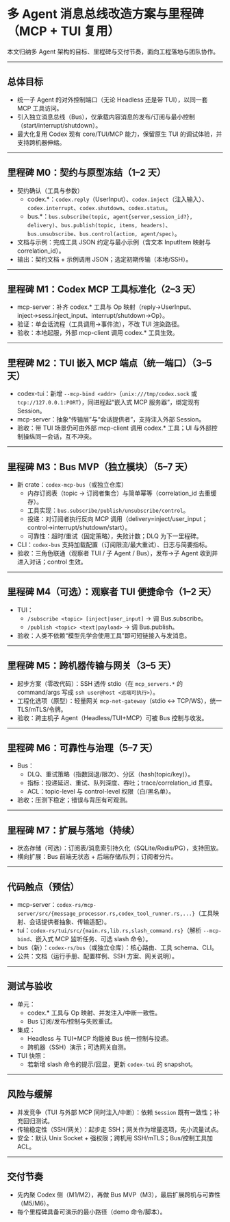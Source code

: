 # 多 Agent 消息总线改造方案与里程碑（MCP + TUI 复用）

本文归纳多 Agent 架构的目标、里程碑与交付节奏，面向工程落地与团队协作。

---

## 总体目标

- 统一子 Agent 的对外控制端口（无论 Headless 还是带 TUI），以同一套 MCP 工具访问。
- 引入独立消息总线（Bus），仅承载内容消息的发布/订阅与最小控制（start/interrupt/shutdown）。
- 最大化复用 Codex 现有 core/TUI/MCP 能力，保留原生 TUI 的调试体验，并支持跨机器伸缩。

---

## 里程碑 M0：契约与原型冻结（1–2 天）

- 契约确认（工具与参数）
  - codex.*：`codex.reply`（UserInput）、`codex.inject`（注入输入）、`codex.interrupt`、`codex.shutdown`、`codex.status`。
  - bus.*：`bus.subscribe(topic, agent{server,session_id?}, delivery)`、`bus.publish(topic, items, headers)`、`bus.unsubscribe`、`bus.control(action, agent/spec)`。
- 文档与示例：完成工具 JSON 约定与最小示例（含文本 InputItem 映射与 correlation_id）。
- 输出：契约文档 + 示例调用 JSON；选定初期传输（本地/SSH）。

---

## 里程碑 M1：Codex MCP 工具标准化（2–3 天）

- mcp-server：补齐 codex.* 工具与 Op 映射（reply→UserInput、inject→sess.inject_input、interrupt/shutdown→Op）。
- 验证：单会话流程（工具调用→事件流），不改 TUI 渲染路径。
- 验收：本地起服，外部 mcp-client 调用 codex.* 工具生效。

---

## 里程碑 M2：TUI 嵌入 MCP 端点（统一端口）（3–5 天）

- codex-tui：新增 `--mcp-bind <addr>`（`unix:///tmp/codex.sock` 或 `tcp://127.0.0.1:PORT`），同进程起“嵌入式 MCP 服务器”，绑定现有 Session。
- mcp-server：抽象“传输层”与“会话提供者”，支持注入外部 Session。
- 验收：带 TUI 场景仍可由外部 mcp-client 调用 codex.* 工具；UI 与外部控制操纵同一会话，互不冲突。

---

## 里程碑 M3：Bus MVP（独立模块）（5–7 天）

- 新 crate：`codex-mcp-bus`（或独立仓库）
  - 内存订阅表（topic → 订阅者集合）与简单幂等（correlation_id 去重缓存）。
  - 工具实现：`bus.subscribe/publish/unsubscribe/control`。
  - 投递：对订阅者执行反向 MCP 调用（delivery=inject/user_input；control→interrupt/shutdown/start）。
  - 可靠性：超时/重试（固定策略），失败计数；DLQ 为下一里程碑。
- CLI：`codex-bus` 支持加载配置（订阅限流/最大重试）、日志与简要指标。
- 验收：三角色联通（观察者 TUI / 子 Agent / Bus），发布→子 Agent 收到并进入对话；control 生效。

---

## 里程碑 M4（可选）：观察者 TUI 便捷命令（1–2 天）

- TUI：
  - `/subscribe <topic> [inject|user_input]` → 调 Bus.subscribe。
  - `/publish <topic> <text|payload>` → 调 Bus.publish。
- 验收：人类不依赖“模型先学会使用工具”即可短链接入与发消息。

---

## 里程碑 M5：跨机器传输与网关（3–5 天）

- 起步方案（零改代码）：SSH 透传 stdio（在 `mcp_servers.*` 的 command/args 写成 `ssh user@host <远端可执行>`）。
- 工程化选项（原型）：轻量网关 `mcp-net-gateway`（stdio ↔ TCP/WS），统一 TLS/mTLS/令牌。
- 验收：跨主机子 Agent（Headless/TUI+MCP）可被 Bus 控制与收发。

---

## 里程碑 M6：可靠性与治理（5–7 天）

- Bus：
  - DLQ、重试策略（指数回退/限次）、分区（hash(topic/key)）。
  - 指标：投递延迟、重试、队列深度、吞吐；trace/correlation_id 贯穿。
  - ACL：topic-level 与 control-level 权限（白/黑名单）。
- 验收：压测下稳定；错误与背压有可观测。

---

## 里程碑 M7：扩展与落地（持续）

- 状态存储（可选）：订阅表/消息索引持久化（SQLite/Redis/PG），支持回放。
- 横向扩展：Bus 前端无状态 + 后端存储/队列；订阅者分片。

---

## 代码触点（预估）

- mcp-server：`codex-rs/mcp-server/src/{message_processor.rs,codex_tool_runner.rs,...}`（工具映射、会话提供者抽象、传输适配）。
- tui：`codex-rs/tui/src/{main.rs,lib.rs,slash_command.rs}`（解析 `--mcp-bind`、嵌入式 MCP 监听任务、可选 slash 命令）。
- bus（新）：`codex-rs/bus`（或独立仓库）：核心路由、工具 schema、CLI。
- 公共：文档（运行手册、配置样例、SSH 方案、网关说明）。

---

## 测试与验收

- 单元：
  - codex.* 工具与 Op 映射、并发注入/中断一致性。
  - Bus 订阅/发布/控制与失败重试。
- 集成：
  - Headless 与 TUI+MCP 均能被 Bus 统一控制与投递。
  - 跨机器（SSH）演示；可选网关自测。
- TUI 快照：
  - 若新增 slash 命令的提示/回显，更新 `codex-tui` 的 snapshot。

---

## 风险与缓解

- 并发竞争（TUI 与外部 MCP 同时注入/中断）：依赖 `Session` 既有一致性；补充回归测试。
- 传输稳定性（SSH/网关）：起步走 SSH；网关作为增量选项，先小流量试点。
- 安全：默认 Unix Socket + 强权限；跨机用 SSH/mTLS；Bus/控制工具加 ACL。

---

## 交付节奏

- 先内聚 Codex 侧（M1/M2），再做 Bus MVP（M3），最后扩展跨机与可靠性（M5/M6）。
- 每个里程碑具备可演示的最小路径（demo 命令/脚本）。


